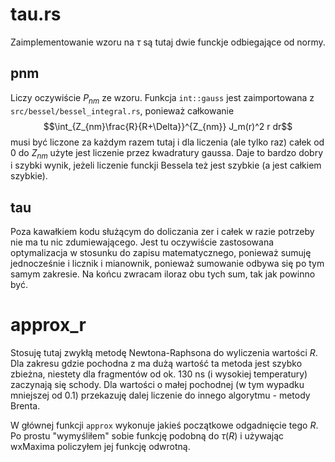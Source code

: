 # tau.rs
Zaimplementowanie wzoru na $\tau$ są tutaj dwie funckje odbiegające
od normy.
## pnm
Liczy oczywiście $P_{nm}$ ze wzoru. Funkcja `int::gauss`
jest zaimportowana z `src/bessel/bessel_integral.rs`,
ponieważ całkowanie
$$\int_{Z_{nm}\frac{R}{R+\Delta}}^{Z_{nm}} J_m(r)^2 r dr$$
musi być liczone za każdym razem tutaj i dla liczenia (ale tylko raz)
całek od $0$ do $Z_{nm}$ użyte jest liczenie przez kwadratury gaussa.
Daje to bardzo dobry i szybki wynik, jeżeli liczenie funckji Bessela też
jest szybkie (a jest całkiem szybkie).
## tau
Poza kawałkiem kodu służącym do doliczania zer i całek w razie
potrzeby nie ma tu nic zdumiewającego. Jest tu oczywiście zastosowana
optymalizacja w stosunku do zapisu matematycznego, ponieważ
sumuję jednocześnie i licznik i mianownik, ponieważ sumowanie odbywa
się po tym samym zakresie. Na końcu zwracam iloraz obu tych sum, tak
jak powinno być.

# approx_r
Stosuję tutaj zwykłą metodę Newtona-Raphsona do wyliczenia wartości
$R$. Dla zakresu gdzie pochodna z ma dużą wartość ta metoda jest
szybko zbieżna, niestety dla fragmentów od ok. 130 ns (i wysokiej temperatury)
zaczynają się schody. Dla wartości o małej pochodnej (w tym wypadku mniejszej
od 0.1) przekazuję dalej liczenie do innego algorytmu - metody Brenta.

W głównej funkcji `approx` wykonuje jakieś początkowe odgadnięcie tego
$R$. Po prostu "wymyśliłem" sobie funkcję podobną do $\tau(R)$ i używając
wxMaxima policzyłem jej funkcję odwrotną.
